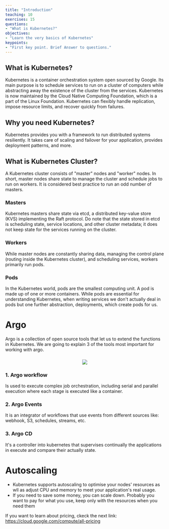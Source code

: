 ```yaml
---
title: "Introduction"
teaching: 10
exercises: 15
questions:
- "What is Kubernetes?"
objectives:
- "Learn the very basics of Kubernetes"
keypoints:
- "First key point. Brief Answer to questions."
---
```

## What is Kubernetes?
Kubernetes is a container orchestration system open sourced by Google. Its main purpose is to schedule services to run on a cluster of computers while abstracting away the existence of the cluster from the services. Kubernetes is now maintained by the Cloud Native Computing Foundation, which is a part of the Linux Foundation. Kubernetes can flexibly handle replication, impose resource limits, and recover quickly from failures.

## Why you need Kubernetes?
Kubernetes provides you with a framework to run distributed systems resiliently. It takes care of scaling and failover for your application, provides deployment patterns, and more.

## What is Kubernetes Cluster?
A Kubernetes cluster consists of "master" nodes and "worker" nodes. In short, master nodes share state to manage the cluster and schedule jobs to run on workers. It is considered best practice to run an odd number of masters.

### Masters
Kubernetes masters share state via etcd, a distributed key-value store (KVS) implementing the Raft protocol. Do note that the state stored in etcd is scheduling state, service locations, and other cluster metadata; it does not keep state for the services running on the cluster.

### Workers
While master nodes are constantly sharing data, managing the control plane (routing inside the Kubernetes cluster), and scheduling services, workers primarily run pods.

### Pods
In the Kubernetes world, pods are the smallest computing unit. A pod is made up of one or more containers. While pods are essential for understanding Kubernetes, when writing services we don't actually deal in pods but one further abstraction, deployments, which create pods for us.


# Argo
Argo is a collection of open source tools that let us to extend the functions in Kubernetes.
We are going to explain 3 of the tools most important for working with argo.
###
<p align="center">
  <img src="https://user-images.githubusercontent.com/70413460/176798180-3e3d6445-5b07-4087-94fd-174a998a6b03.png">
</p>


### 1. Argo workflow
Is used to execute complex job orchestration, including serial and parallel execution where each stage is executed like a container.

### 2. Argo Events
It is an integrator of workflows that use events from different sources like: webhook, S3, schedules, streams, etc.

### 3. Argo CD
It's a controller into kubernetes that supervises continually the applications in execute and compare their actually state.


# Autoscaling 
- Kubernetes supports autoscaling to optimise your nodes' resources as wll as adjust CPU and memory to meet your application's real usage. 
- If you need to save some money, you can scale down. Probably you want to pay for what you use, keep only with the resources when you need them

If you want to learn about pricing, ckeck the next link: https://cloud.google.com/compute/all-pricing
